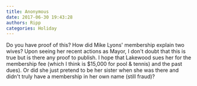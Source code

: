 ```yaml
---
title: Anonymous
date: 2017-06-30 19:43:28
authors: Ripp
categories: Holiday
---
```


 Do you have proof of this? How did Mike Lyons' membership explain two wives? Upon seeing her recent actions as Mayor, I don't doubt that this is true but is there any proof to publish. I hope that Lakewood sues her for the membership fee (which I think is $15,000 for pool &amp; tennis) and the past dues).  Or did she just pretend to be her sister when she was there and didn't truly have a membership in her own name (still fraud)?